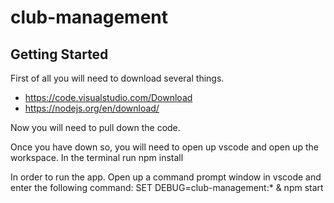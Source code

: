 # club-management
## Getting Started
First of all you will need to download several things.

- https://code.visualstudio.com/Download
- https://nodejs.org/en/download/

Now you will need to pull down the code.

Once you have down so, you will need to open up vscode and open up the workspace. In the terminal run npm install

In order to run the app. Open up a command prompt window in vscode and enter the following command: SET DEBUG=club-management:* & npm start
